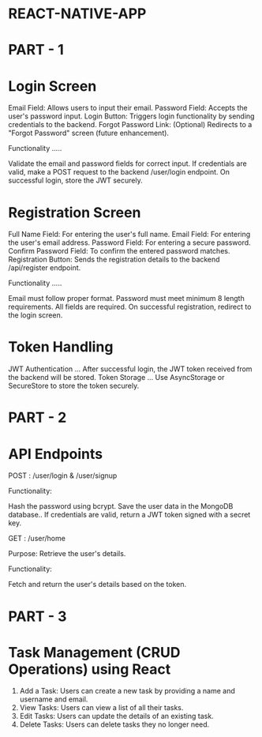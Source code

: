 # REACT-NATIVE-APP

# PART - 1

# Login Screen

Email Field: Allows users to input their email.
Password Field: Accepts the user's password input.
Login Button: Triggers login functionality by sending credentials to the backend.
Forgot Password Link: (Optional) Redirects to a "Forgot Password" screen (future enhancement).

Functionality .....

Validate the email and password fields for correct input.
If credentials are valid, make a POST request to the backend /user/login endpoint.
On successful login, store the JWT securely.

# Registration Screen

Full Name Field: For entering the user's full name.
Email Field: For entering the user's email address.
Password Field: For entering a secure password.
Confirm Password Field: To confirm the entered password matches.
Registration Button: Sends the registration details to the backend /api/register endpoint.

Functionality .....

Email must follow proper format.
Password must meet minimum 8 length requirements.
All fields are required.
On successful registration, redirect to the login screen.

# Token Handling

JWT Authentication ... After successful login, the JWT token received from the backend will be stored.
Token Storage ... Use AsyncStorage or SecureStore to store the token securely.

# PART - 2 

# API Endpoints

POST : /user/login & /user/signup

Functionality:

Hash the password using bcrypt.
Save the user data in the MongoDB database..
If credentials are valid, return a JWT token signed with a secret key.

GET : /user/home

Purpose: Retrieve the user's details.

Functionality:

Fetch and return the user's details based on the token.


# PART - 3

 # Task Management (CRUD Operations) using React

1. Add a Task: Users can create a new task by providing a name and username and email.
2. View Tasks: Users can view a list of all their tasks.
3. Edit Tasks: Users can update the details of an existing task.
4. Delete Tasks: Users can delete tasks they no longer need.

